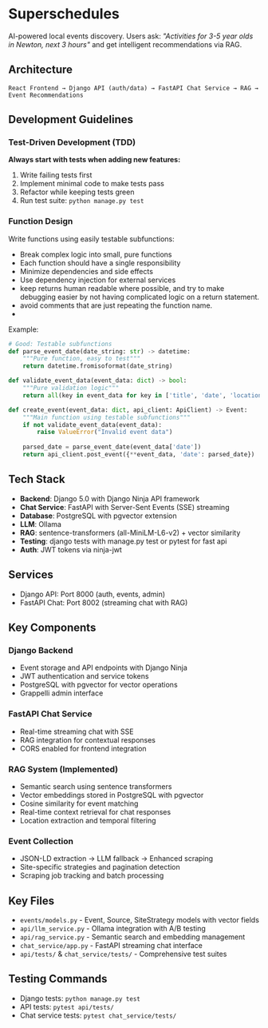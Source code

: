 # Superschedules

AI-powered local events discovery. Users ask: *"Activities for 3-5 year olds in Newton, next 3 hours"* and get intelligent recommendations via RAG.

## Architecture
```
React Frontend → Django API (auth/data) → FastAPI Chat Service → RAG → Event Recommendations
```

## Development Guidelines

### Test-Driven Development (TDD)
**Always start with tests when adding new features:**
1. Write failing tests first
2. Implement minimal code to make tests pass
3. Refactor while keeping tests green
4. Run test suite: `python manage.py test`

### Function Design
Write functions using easily testable subfunctions:
- Break complex logic into small, pure functions
- Each function should have a single responsibility
- Minimize dependencies and side effects
- Use dependency injection for external services
- keep returns human readable where possible, and try to make debugging easier by not having complicated logic on a return statement.
- avoid comments that are just repeating the function name.
- 
Example:
```python
# Good: Testable subfunctions
def parse_event_date(date_string: str) -> datetime:
    """Pure function, easy to test"""
    return datetime.fromisoformat(date_string)

def validate_event_data(event_data: dict) -> bool:
    """Pure validation logic"""
    return all(key in event_data for key in ['title', 'date', 'location'])

def create_event(event_data: dict, api_client: ApiClient) -> Event:
    """Main function using testable subfunctions"""
    if not validate_event_data(event_data):
        raise ValueError("Invalid event data")
    
    parsed_date = parse_event_date(event_data['date'])
    return api_client.post_event({**event_data, 'date': parsed_date})
```

## Tech Stack
- **Backend**: Django 5.0 with Django Ninja API framework
- **Chat Service**: FastAPI with Server-Sent Events (SSE) streaming  
- **Database**: PostgreSQL with pgvector extension
- **LLM**: Ollama
- **RAG**: sentence-transformers (all-MiniLM-L6-v2) + vector similarity
- **Testing**: django tests with manage.py test or pytest for fast api
- **Auth**: JWT tokens via ninja-jwt

## Services
- Django API: Port 8000 (auth, events, admin)
- FastAPI Chat: Port 8002 (streaming chat with RAG)

## Key Components

### Django Backend
- Event storage and API endpoints with Django Ninja
- JWT authentication and service tokens
- PostgreSQL with pgvector for vector operations
- Grappelli admin interface

### FastAPI Chat Service
- Real-time streaming chat with SSE
- RAG integration for contextual responses
- CORS enabled for frontend integration

### RAG System (Implemented)
- Semantic search using sentence transformers
- Vector embeddings stored in PostgreSQL with pgvector
- Cosine similarity for event matching
- Real-time context retrieval for chat responses
- Location extraction and temporal filtering

### Event Collection
- JSON-LD extraction → LLM fallback → Enhanced scraping
- Site-specific strategies and pagination detection
- Scraping job tracking and batch processing

## Key Files
- `events/models.py` - Event, Source, SiteStrategy models with vector fields
- `api/llm_service.py` - Ollama integration with A/B testing
- `api/rag_service.py` - Semantic search and embedding management
- `chat_service/app.py` - FastAPI streaming chat interface
- `api/tests/` & `chat_service/tests/` - Comprehensive test suites

## Testing Commands
- Django tests: `python manage.py test`
- API tests: `pytest api/tests/`
- Chat service tests: `pytest chat_service/tests/`
